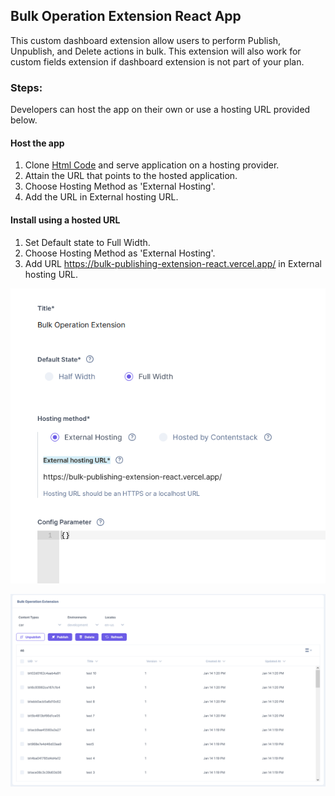 ## Bulk Operation Extension React App
This custom dashboard extension allow users to perform Publish, Unpublish, and Delete actions in bulk. This extension will also work for custom fields extension if dashboard extension is not part of your plan.

### Steps:
Developers can host the app on their own or use a hosting URL provided below.

#### Host the app
1. Clone [Html Code](https://github.com/Contentstack-Solutions/some-extensions/blob/main/docx-to-html/index.html) and serve application on a hosting provider.
2. Attain the URL that points to the hosted application.
3. Choose Hosting Method as 'External Hosting'.
4. Add the URL in External hosting URL.

#### Install using a hosted URL
1. Set Default state to Full Width.
2. Choose Hosting Method as 'External Hosting'.
3. Add URL https://bulk-publishing-extension-react.vercel.app/ in External hosting URL.

![Docx_to_HTML](https://github.com/Contentstack-Solutions/some-extensions/blob/main/assets/bulk-operation-extension-settings.png)

![Docx_to_HTML](https://github.com/Contentstack-Solutions/some-extensions/blob/main/assets/bulk-operation-extension.png) 
